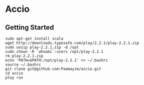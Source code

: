 Accio
=====

## Getting Started

    sudo apt-get install scala
    wget http://downloads.typesafe.com/play/2.2.1/play-2.2.1.zip
    sudo unzip play-2.2.1.zip -d /opt
    sudo chown -R `whoami`:users /opt/play-2.2.1
    rm play-2.2.1.zip
    echo 'PATH=$PATH:/opt/play-2.2.1' >> ~/.bashrc
    source ~/.bashrc
    git clone git@github.com:Paamayim/accio.git
    cd accio
    play run


